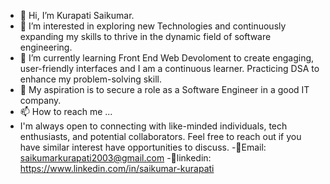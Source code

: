- 👋 Hi, I’m Kurapati Saikumar.
- 👀 I’m interested in exploring new Technologies and continuously expanding my skills to thrive in the dynamic field of software engineering.
- 🌱 I’m currently learning Front End Web Devoloment to create engaging, user-friendly interfaces and I am a continuous learner. Practicing DSA to enhance my problem-solving skill.
- 💞️ My aspiration is to secure a role as a Software Engineer in a good IT company. 
- 📫 How to reach me ...
- I'm always open to connecting with like-minded individuals, tech enthusiasts, and potential collaborators. Feel free to reach out if you have similar interest have opportunities to discuss.
-📧Email: saikumarkurapati2003@gmail.com
-🔗linkedin: https://www.linkedin.com/in/saikumar-kurapati
